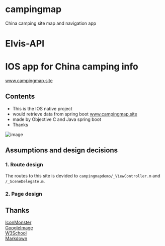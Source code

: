 # campingmap
China camping site map and navigation app
# Elvis-API


# IOS app for China camping info 
www.campingmap.site

## Contents  

- This is the IOS native project
- would retrieve data from spring boot   www.campingmap.site
- made by Objective C and Java spring boot
- Thanks

![image](https://github.com/jiangc7/campingmap/assets/118397495/4f9da021-6a4c-442f-881a-0fb620d0d561)



## Assumptions and design decisions

### 1. Route design

The routes to this site is devided to `campingmapdemo/_ViewController.m` and `/_SceneDelegate.m`.  


### 2. Page design


## Thanks

[IconMonster](https://getbootstrap.com/)  
[GoogleImage](https://www.google.com/imghp)  
[W3School](https://www.w3schools.com/)  
[Markdown](https://markdown.com.cn/)  
